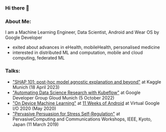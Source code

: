 ### Hi there 👋

### About Me:

I am a Machine Learning Engineer, Data Scientist, Android and Wear OS by Google Developer
- exited about advances in eHealth, mobileHealth, personalised medicine
- interested in distributed ML and computation, mobile and cloud computing, federated ML

### Talks:

- ["SHAP 101: post-hoc model agnostic explanation and beyond"](https://www.meetup.com/de-DE/kaggle-munich/events/292114145/) at Kaggle Munich (18 April 2023)
- ["Automating Data Science Research with Kubeflow"](https://gdg.community.dev/events/details/google-gdg-cloud-munich-presents-october-gathering-1/) at Google Developer Group Gloud Munich (5 October 2022)
- ["On Device Machine Learning"](https://www.youtube.com/watch?v=GZe5BKBnzho) at [11 Weeks of Android](https://www.youtube.com/watch?v=P-IcDKAlRL4&list=PLWz5rJ2EKKc9znUgvI7lFPE-v5Vw4mGwG) at Virtual Google I/O 2020 (May 2020)
- ["Pervasive Persuasion for Stress Self-Regulation"](https://www.computer.org/csdl/proceedings-article/percom-workshops/2019/08730850/1aDSMKrFM6A) at PervasiveComputing and Communications Workshops, IEEE, Kyoto, Japan (11 March 2019)

<!--
**yingding/yingding** is a ✨ _special_ ✨ repository because its `README.md` (this file) appears on your GitHub profile.

Here are some ideas to get you started:

- 🔭 I’m currently working on ...
- 🌱 I’m currently learning ...
- 👯 I’m looking to collaborate on ...
- 🤔 I’m looking for help with ...
- 💬 Ask me about ...
- 📫 How to reach me: ...
- 😄 Pronouns: ...
- ⚡ Fun fact: ...
-->

<!-- 
example of making github profile
https://www.sitepoint.com/github-profile-readme/
-->
